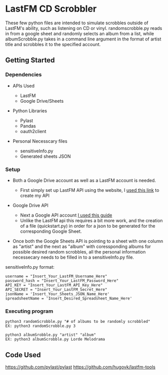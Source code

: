 # LastFM CD Scrobbler

These few python files are intended to simulate scrobbles outside of LastFM's ability, such as listening on CD or vinyl. randomscrobble.py reads in from a google sheet and randomly selects an album from a list, while albumScrobble.py takes in a command line argument in the format of artist title and scrobbles it to the specified account.

## Getting Started

### Dependencies

* APIs Used
  * LastFM
  * Google Drive/Sheets

* Python Libraries
  * Pylast
  * Pandas
  * oauth2client

* Personal Necesscary files
  * sensitiveInfo.py
  * Generated sheets JSON

### Setup

* Both a Google Drive account as well as a LastFM account is needed.
  * First simply set up LastFM API using the website, I [used this link](https://www.last.fm/api/account/create) to create my API

* Google Drive API
  * Next a Google API account [I used this guide](https://developers.google.com/drive/api/v3/quickstart/python)
  * Unlike the LastFM api this requires a bit more work, and the creation of a file (quickstart.py) in order for a json to be generated for the corresponding Google Sheet.

* Once both the Google Sheets API is pointing to a sheet with one column as "artist" and the next as "album" with coressponding albums for possible desired random scrobbles, all the personal information necessecary needs to be filled in to a sensitiveInfo.py file. 

sensitiveInfo.py format:
```
username = "Insert_Your_LastFM_Username_Here"
password_hash = "Insert_Your_LastFM_Password_Here"
API_KEY = "Insert_Your_LastFM_API_Key_Here"  
API_SECRET = "Insert_Your_LastFM_Secret_Here"
jsonName = 'Insert_Your_Sheets_JSON_Name_Here'
spreadsheetName = 'Insert_Desired_Spreadsheet_Name_Here'
```

### Executing program

```
python3 randomScrobble.py "# of albums to be randomly scrobbled"
EX: python3 randomScrobble.py 3
```
```
python3 albumSrobble.py "artist" "album"
EX: python3 albumScrobble.py Lorde Melodrama
```



## Code Used
https://github.com/pylast/pylast
https://github.com/hugovk/lastfm-tools
